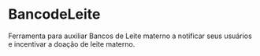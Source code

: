 # BancodeLeite
Ferramenta para auxiliar Bancos de Leite materno a notificar seus usuários e incentivar a doação de leite materno.
